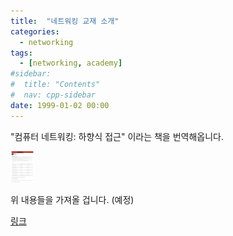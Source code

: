 ```yaml
---
title:  "네트워킹 교재 소개" 
categories:
  - networking
tags:
  - [networking, academy]
#sidebar:
#  title: "Contents"
#  nav: cpp-sidebar
date: 1999-01-02 00:00
---
```


"컴퓨터 네트워킹: 하향식 접근" 이라는 책을 번역해옵니다.

<img src="/assets/images/networking/networking.png" height="50px" title="textbooks"/>

위 내용들을 가져올 겁니다. (예정)

[링크](https://gaia.cs.umass.edu/kurose_ross/ppt.php)
